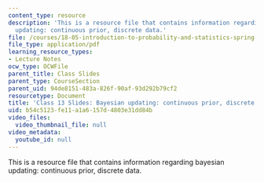```yaml
---
content_type: resource
description: 'This is a resource file that contains information regarding bayesian
  updating: continuous prior, discrete data.'
file: /courses/18-05-introduction-to-probability-and-statistics-spring-2014/b54c5123fe11a1a6157d4803e31dd84b_MIT18_05S14_class13slides.pdf
file_type: application/pdf
learning_resource_types:
- Lecture Notes
ocw_type: OCWFile
parent_title: Class Slides
parent_type: CourseSection
parent_uid: 94de8151-483a-826f-90af-93d292b79cf2
resourcetype: Document
title: 'Class 13 Slides: Bayesian updating: continuous prior, discrete data'
uid: b54c5123-fe11-a1a6-157d-4803e31dd84b
video_files:
  video_thumbnail_file: null
video_metadata:
  youtube_id: null
---
```

This is a resource file that contains information regarding bayesian updating: continuous prior, discrete data.

